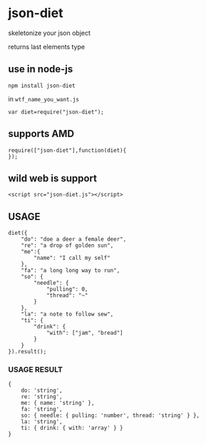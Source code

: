 # json-diet

skeletonize your json object

returns last elements type

## use in node-js

	npm install json-diet

in `wtf_name_you_want.js`

	var diet=require("json-diet");

## supports AMD

	require(["json-diet"],function(diet){
	});

## wild web is support

	<script src="json-diet.js"></script>

## USAGE

	diet({
		"do": "doe a deer a female deer",
		"re": "a drop of golden sun",
		"me":{
			"name": "I call my self"
		},
		"fa": "a long long way to run",
		"so": {
			"needle": {
				"pulling": 0,
				"thread": "~"
			}
		},
		"la": "a note to follow sew",
		"ti": {
			"drink": {
				"with": ["jam", "bread"]
			}
		}
	}).result();

### USAGE RESULT

	{
		do: 'string',
		re: 'string',
		me: { name: 'string' },
		fa: 'string',
		so: { needle: { pulling: 'number', thread: 'string' } },
		la: 'string',
		ti: { drink: { with: 'array' } }
	}
